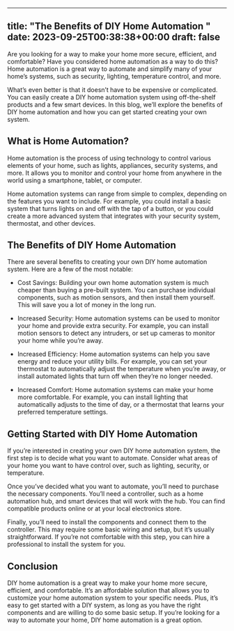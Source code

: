 
---
title: "The Benefits of DIY Home Automation "
date: 2023-09-25T00:38:38+00:00
draft: false
---

Are you looking for a way to make your home more secure, efficient, and comfortable? Have you considered home automation as a way to do this? Home automation is a great way to automate and simplify many of your home’s systems, such as security, lighting, temperature control, and more.

What’s even better is that it doesn’t have to be expensive or complicated. You can easily create a DIY home automation system using off-the-shelf products and a few smart devices. In this blog, we’ll explore the benefits of DIY home automation and how you can get started creating your own system.

## What is Home Automation?

Home automation is the process of using technology to control various elements of your home, such as lights, appliances, security systems, and more. It allows you to monitor and control your home from anywhere in the world using a smartphone, tablet, or computer.

Home automation systems can range from simple to complex, depending on the features you want to include. For example, you could install a basic system that turns lights on and off with the tap of a button, or you could create a more advanced system that integrates with your security system, thermostat, and other devices.

## The Benefits of DIY Home Automation

There are several benefits to creating your own DIY home automation system. Here are a few of the most notable: 

- Cost Savings: Building your own home automation system is much cheaper than buying a pre-built system. You can purchase individual components, such as motion sensors, and then install them yourself. This will save you a lot of money in the long run. 

- Increased Security: Home automation systems can be used to monitor your home and provide extra security. For example, you can install motion sensors to detect any intruders, or set up cameras to monitor your home while you’re away. 

- Increased Efficiency: Home automation systems can help you save energy and reduce your utility bills. For example, you can set your thermostat to automatically adjust the temperature when you’re away, or install automated lights that turn off when they’re no longer needed.

- Increased Comfort: Home automation systems can make your home more comfortable. For example, you can install lighting that automatically adjusts to the time of day, or a thermostat that learns your preferred temperature settings. 

## Getting Started with DIY Home Automation

If you’re interested in creating your own DIY home automation system, the first step is to decide what you want to automate. Consider what areas of your home you want to have control over, such as lighting, security, or temperature.

Once you’ve decided what you want to automate, you’ll need to purchase the necessary components. You’ll need a controller, such as a home automation hub, and smart devices that will work with the hub. You can find compatible products online or at your local electronics store.

Finally, you’ll need to install the components and connect them to the controller. This may require some basic wiring and setup, but it’s usually straightforward. If you’re not comfortable with this step, you can hire a professional to install the system for you.

## Conclusion

DIY home automation is a great way to make your home more secure, efficient, and comfortable. It’s an affordable solution that allows you to customize your home automation system to your specific needs. Plus, it’s easy to get started with a DIY system, as long as you have the right components and are willing to do some basic setup. If you’re looking for a way to automate your home, DIY home automation is a great option.